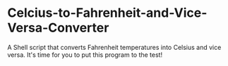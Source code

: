 # Celcius-to-Fahrenheit-and-Vice-Versa-Converter
A Shell script that converts Fahrenheit temperatures into Celsius and vice versa. It's time for you to put this program to the test!
